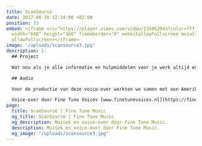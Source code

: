 ```yaml
---
title: ScanSource
date: 2017-08-30 12:34:00 +02:00
position: 13
embed: <iframe src="https://player.vimeo.com/video/135062943?color=ffffff&title=0&byline=0&portrait=0"
  width="640" height="360" frameborder="0" webkitallowfullscreen mozallowfullscreen
  allowfullscreen></iframe>
image: "/uploads/scansource3.jpg"
description: |-
  ## Project

  Wat nou als je alle informatie en hulpmiddelen voor je werk altijd en overal voor handen zou hebben? In deze video vertelt ScanSource over haar nieuwe technologie PartnerPAD.

  ## Audio

  Voor de productie van deze voice-over werkten we samen met een Amerikaanse stem-acteur om de internationale doelgroep van het bedrijf aan te spreken. Bij het componeren van de muziek zijn we op zoek gegaan naar een zakelijke, moderne sound, die toch warm en menselijk voelt.

  Voice-over door Fine Tune Voices [www.finetunevoices.nl](https://finetunevoices.nl/)
page:
  title: ScanSource | Fine Tune Music
  og_title: ScanSource | Fine Tune Music
  og_description: Muziek en voice-over door Fine Tune Music.
  description: Muziek en voice-over door Fine Tune Music.
  og_image: "/uploads/scansource3.jpg"
---
```


